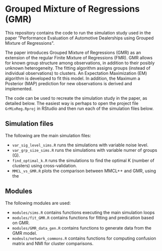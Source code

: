 # Grouped Mixture of Regressions (GMR)

This repository contains the code to run the simulation study used in the paper "Performance Evaluation of Automotive
Dealerships using Grouped Mixture of Regressions".

The paper introduces Grouped Mixture of Regressions (GMR) as an extension of the regular Finite Mixture of Regressions (FMR). GMR allows for known group structure among observations, in addition to their posibly unknown heterogeneity. The fitting algorithm assigns groups (instead of individual observations) to clusters. An Expectation Maximization (EM) algorithm is developed  to fit this model. In addition, the Maximum a Posterior (MAP) prediction for new observations is derived and implemented. 

The code can be used to recreate the simulation study in the paper, as detailed below. The easiest way is perhaps to open  the project file `GrMixReg.Rproj` in RStudio and then run each of the simulation files below.

## Simulation files
The following are the main simulation files:

* `var_sig_level_sims.R` runs the simulations with variable noise level.
* `var_grp_size_sims.R` runs the simulations with variable numer of groups (G).
* `find_optimal_k.R` runs the simulations to find the optimal K (number of clusters) using cross-validation.
* `MMCL_vs_GMR.R` plots the comparison between MMCL++ and GMR, using the 

## Modules
The following modules are used:

* `modules/sims.R` contains functions executing the main simulation loops
* `modules/fit_GMR.R` contains functions for fitting and predication based on GMR.
* `modules/GMR_data_gen.R` contains functions to generate data from the GMR model.
* `modeuls/network_commons.R` contains functions for computing confusion matrix and NMI for cluster comparisons.




